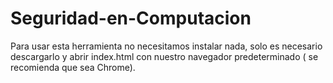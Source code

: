 # Seguridad-en-Computacion
Para usar esta herramienta no necesitamos instalar nada, solo es necesario descargarlo y abrir index.html con nuestro navegador predeterminado ( se recomienda que sea Chrome).
